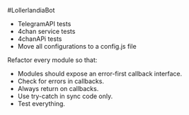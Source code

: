#LollerlandiaBot
- TelegramAPI tests
- 4chan service tests
- 4chanAPi tests
- Move all configurations to a config.js file

Refactor every module so that:
 - Modules should expose an error-first callback interface.
 - Check for errors in callbacks.
 - Always return on callbacks.
 - Use try-catch in sync code only.
 - Test everything.
